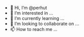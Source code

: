 - 👋 Hi, I’m @perhut
- 👀 I’m interested in ...
- 🌱 I’m currently learning ...
- 💞️ I’m looking to collaborate on ...
- 📫 How to reach me ...

<!---
perhut/perhut is a ✨ special ✨ repository because its `README.md` (this file) appears on your GitHub profile.
You can click the Preview link to take a look at your changes.
--->
